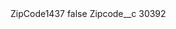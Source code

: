 <?xml version="1.0" encoding="UTF-8"?>
<CustomMetadata xmlns="http://soap.sforce.com/2006/04/metadata" xmlns:xsi="http://www.w3.org/2001/XMLSchema-instance" xmlns:xsd="http://www.w3.org/2001/XMLSchema">
    <label>ZipCode1437</label>
    <protected>false</protected>
    <values>
        <field>Zipcode__c</field>
        <value xsi:type="xsd:string">30392</value>
    </values>
</CustomMetadata>
